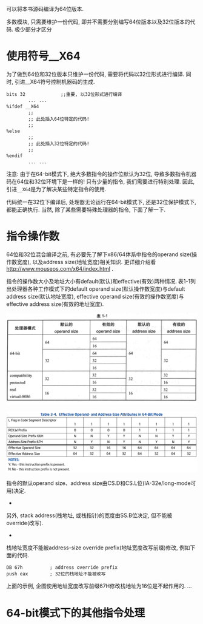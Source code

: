 可以将本书源码编译为64位版本.

多数模块, 只需要维护一份代码, 即并不需要分别编写64位版本以及32位版本的代码. 极少部分才区分

# 使用符号__X64

为了做到64位和32位版本只维护一份代码, 需要将代码以32位形式进行编译. 同时, 引进__X64符号控制机器码的生成.

```assembly
bits 32             ;;重要, 以32位形式进行编译
        ... ...
%ifdef __X64
        ;;
        ;; 此处插入64位特定的代码!
        ;;
%else
        ;;
        ;; 此处插入32位特定的代码!
        ;;
%endif
        ... ...
```

注意: 由于在64-bit模式下, 绝大多数指令的操作位默认为32位, 导致多数指令机器码在64位和32位环境下是一样的! 只有少量的指令, 我们需要进行特别处理. 因此, 引进`__X64`是为了解决某些特定指令的使用.

代码统一在32位下编译后, 处理器无论运行在64-bit模式下, 还是32位保护模式下, 都能正确执行. 当然, 除了某些需要特殊处理器的指令, 下面了解一下.

# 指令操作数

64位和32位混合编译之前, 有必要先了解下x86/64体系中指令的operand size(操作数宽度), 以及address size(地址宽度)相关知识. 更详细介绍看 http://www.mouseos.com/x64/index.html .

指令的操作数大小及地址大小有default(默认)和effective(有效)两种情况. 表1\-1列出处理器各种工作模式下的default operand size(默认操作数宽度)与default address size(默认地址宽度), effective operand size(有效的操作数宽度)与effective address size(有效的地址宽度).

![2020-01-24-22-29-47.png](./images/2020-01-24-22-29-47.png)

![2020-01-24-22-33-24.png](./images/2020-01-24-22-33-24.png)

指令的默认operand size、address size由CS.D和CS.L位(IA\-32e/long\-mode可用)决定.

- 

另外, stack address(栈地址, 或栈指针)的宽度由SS.B位决定, 但不能被override(改写).

- 

栈地址宽度不能被address\-size override prefix(地址宽度改写前缀)修改, 例如下面的代码.

```assembly
DB 67h          ; address override prefix
push eax        ; 32位的栈地址不能被改写
```

上面的示例, 企图使用地址宽度改写前缀67H修改栈地址为16位是不起作用的. 
...

# 64-bit模式下的其他指令处理

